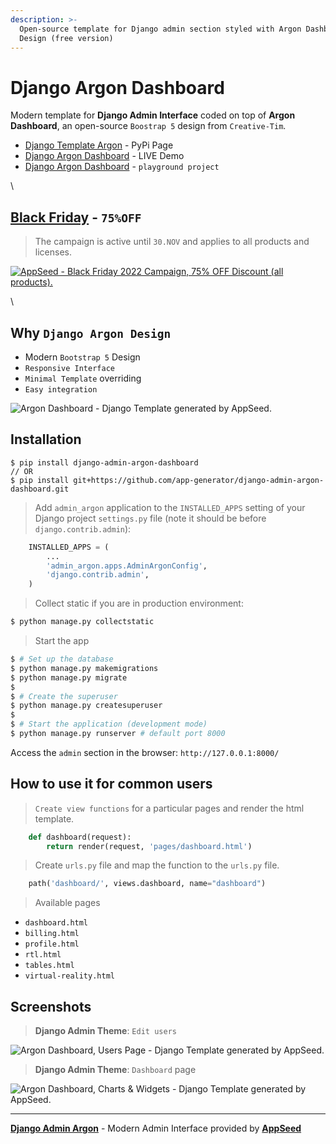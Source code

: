 ```yaml
---
description: >-
  Open-source template for Django admin section styled with Argon Dashboard
  Design (free version)
---
```


# Django Argon Dashboard

Modern template for **Django Admin Interface** coded on top of **Argon Dashboard**, an open-source `Boostrap 5` design from `Creative-Tim`.

* [Django Template Argon](https://pypi.org/project/django-admin-argon-dashboard/) - PyPi Page
* [Django Argon Dashboard](https://django-argon-dashboard.appseed-srv1.com/) - LIVE Demo
* [Django Argon Dashboard](https://github.com/app-generator/django-argon-theme-playground) - `playground project`

\


## [Black Friday](https://appseed.us/discounts/) - `75%OFF`

> The campaign is active until `30.NOV` and applies to all products and licenses.

[![AppSeed - Black Friday 2022 Campaign, 75% OFF Discount (all products).](https://user-images.githubusercontent.com/51070104/201829599-9fe6bdd7-3f19-46f3-9115-962eeb13bf29.jpg)](https://appseed.us/discounts/)

\


## Why `Django Argon Design`

* Modern `Bootstrap 5` Design
* `Responsive Interface`
* `Minimal Template` overriding
* `Easy integration`

![Argon Dashboard - Django Template generated by AppSeed.](https://user-images.githubusercontent.com/51070104/183684596-4b29a886-f13d-4da5-98d3-12b5b90df47f.png)

## Installation

```
$ pip install django-admin-argon-dashboard
// OR
$ pip install git+https://github.com/app-generator/django-admin-argon-dashboard.git
```

> Add `admin_argon` application to the `INSTALLED_APPS` setting of your Django project `settings.py` file (note it should be before `django.contrib.admin`):

```python
    INSTALLED_APPS = (
        ...
        'admin_argon.apps.AdminArgonConfig',
        'django.contrib.admin',
    )
```

> Collect static if you are in production environment:

```bash
$ python manage.py collectstatic
```

> Start the app

```bash
$ # Set up the database
$ python manage.py makemigrations
$ python manage.py migrate
$
$ # Create the superuser
$ python manage.py createsuperuser
$
$ # Start the application (development mode)
$ python manage.py runserver # default port 8000
```

Access the `admin` section in the browser: `http://127.0.0.1:8000/`

## How to use it for common users

> `Create view functions` for a particular pages and render the html template.

```python
    def dashboard(request):
        return render(request, 'pages/dashboard.html')
```

> Create `urls.py` file and map the function to the `urls.py` file.

```python
    path('dashboard/', views.dashboard, name="dashboard")
```

> Available pages

* `dashboard.html`
* `billing.html`
* `profile.html`
* `rtl.html`
* `tables.html`
* `virtual-reality.html`

## Screenshots

> **Django Admin Theme**: `Edit users`

![Argon Dashboard, Users Page - Django Template generated by AppSeed.](https://user-images.githubusercontent.com/51070104/201162283-90fb0637-687e-4926-ab12-bf409491dac6.jpg)

> **Django Admin Theme**: `Dashboard` page

![Argon Dashboard, Charts & Widgets - Django Template generated by AppSeed.](https://user-images.githubusercontent.com/51070104/201162509-80df6786-e595-4fca-a570-45f6a4438c24.jpg)

***

[**Django Admin Argon**](https://github.com/app-generator/django-admin-argon-dashboard) - Modern Admin Interface provided by [**AppSeed**](https://appseed.us/)
